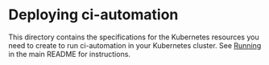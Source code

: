# Deploying ci-automation

This directory contains the specifications for the Kubernetes
resources you need to create to run ci-automation in your Kubernetes
cluster.  See [Running][run] in the main README for instructions.

[run]: ../../README.md#running (Running ci-automation)
